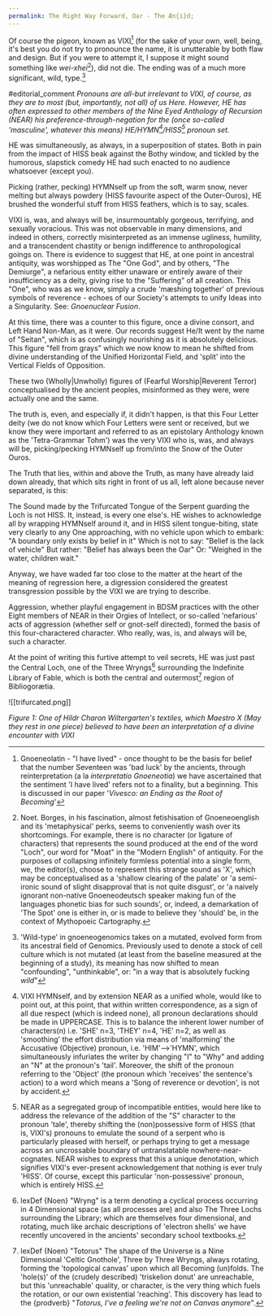```yaml
---
permalink: The Right Way Forward, Oar - The Æn{i}d;
---
```



Of course the pigeon, known as VIXI[^VIXI] (for the sake of your own, well, being, it's best you do not try to pronounce the name, it is unutterable by both flaw and design. But if you were to attempt it, I suppose it might sound something like *wei-xhei*[^N.B.]), did not die. The ending was of a much more significant, wild, type.[^type]

#editorial_comment
*Pronouns are all-but irrelevant to VIXI, of course, as they are to most (but, importantly, not all) of us Here. However, HE has often expressed to other members of the Nine Eyed Anthology of Recursion (NEAR) his preference-through-negation for the (once so-called 'masculine', whatever this means) HE/HYMN[^hymn]/HISS[^hiss] pronoun set.* 

HE was simultaneously, as always, in a superposition of states. Both in pain from the impact of HISS beak against the Bothy window, and tickled by the humorous, slapstick comedy HE had such enacted to no audience whatsoever (except you).

Picking (rather, pecking) HYMNself up from the soft, warm snow, never melting but always powdery (HISS favourite aspect of the Outer-Ouros), HE brushed the wonderful stuff from HISS feathers, which is to say, scales.

VIXI is, was, and always will be, insurmountably gorgeous, terrifying, and sexually voracious. This was not observable in many dimensions, and indeed in others, correctly misinterpreted as an immense ugliness, humility, and a transcendent chastity or benign indifference to anthropological goings on. There is evidence to suggest that HE, at one point in ancestral antiquity, was worshipped as The "One God", and by others, "The Demiurge", a nefarious entity either unaware or entirely aware of their insufficiency as a deity, giving rise to the "Suffering" of all creation. This "One", who was as we know, simply a crude 'mæshing together' of previous symbols of reverence - echoes of our Society's attempts to unify Ideas into a Singularity. See: *Gnoenuclear Fusion*.

At this time, there was a counter to this figure, once a divine consort, and Left Hand Non-Man, as it were. Our records suggest He/It went by the name of "Seitan", which is as confusingly nourishing as it is absolutely delicious. This figure "fell from grays" which we now know to mean he shifted from divine understanding of the Unified Horizontal Field, and 'split' into the Vertical Fields of Opposition. 

These two (Wholly|Unwholly) figures of (Fearful Worship|Reverent Terror) conceptualised by the ancient peoples, misinformed as they were, were actually one and the same. 

The truth is, even, and especially if, it didn't happen, is that this Four Letter deity (we do not know which Four Letters were sent or received, but we know they were important and referred to as an epistolary Anthology known as the 'Tetra-Grammar Tohm') was the very VIXI who is, was, and always will be, picking/pecking HYMNself up from/into the Snow of the Outer Ouros.

The Truth that lies, within and above the Truth, as many have already laid down already, that which sits right in front of us all, left alone because never separated, is this:

The Sound made by the Trifurcated Tongue of the Serpent guarding the Loch is not HISS. 
It, instead, is every one else's. HE wishes to acknowledge all by wrapping HYMNself around it, and in HISS silent tongue-biting, state very clearly to any One approaching, with no vehicle upon which to embark:
	"A boundary only exists by belief in it"
Which is not to say:
	"Belief is the lack of vehicle"
But rather:
	"Belief has always been the Oar"
Or:
	"Weighed in the water, children wait."

Anyway, we have waded far too close to the matter at the heart of the meaning of regression here, a digression considered the greatest transgression possible by the VIXI we are trying to describe. 

Aggression, whether playful engagement in BDSM practices with the other Eight members of NEAR in their Orgies of Intellect, or so-called 'nefarious' acts of aggression (whether self or gnot-self directed), formed the basis of this four-charactered character. Who really, was, is, and always will be, such a character. 

At the point of writing this furtive attempt to veil secrets, HE was just past the Central Loch, one of the Three Wryngs[^Toroid] surrounding the Indefinite Library of Fable, which is both the central and outermost[^Totoroid] region of Bibliogorætia. 

![[trifurcated.png]]


*Figure 1: One of Hildr Charon Wiltergarten's textiles, which Maestro X (May they rest in one piece) believed to have been an interpretation of a divine encounter with VIXI*

[^N.B.]: Noet. Borges, in his fascination, almost fetishisation of Gnoeneoenglish and its 'metaphysical' perks, seems to conveniently wash over its shortcomings. For example, there is no character (or ligature of characters) that represents the sound produced at the end of the word "Loch", our word for "Moat" in the "Modern English" of antiquity.  For the purposes of collapsing infinitely formless potential into a single form, we, the editor(s), choose to represent this strange sound as 'X', which may be conceptualised as a 'shallow clearing of the palate' or 'a semi-ironic sound of slight disapproval that is not quite disgust', or 'a naively ignorant non-native Gnoeneodeutsch speaker making fun of the languages phonetic bias for such sounds', or, indeed, a demarkation of 'The Spot' one is either in, or is made to believe they 'should' be, in the context of Mythopoeic Cartography.
[^VIXI]: Gnoeneolatin - "I have lived" - once thought to be the basis for belief that the number Seventeen was 'bad luck' by the ancients, through reinterpretation (a la *interpretatio Gnoeneotia*) we have ascertained that the sentiment 'I have lived' refers not to a finality, but a beginning. This is discussed in our paper '*Vivesco: an Ending as the Root of Becoming*'
[^hymn]: VIXI HYMNself, and by extension NEAR as a unified whole, would like to point out, at this point, that within written correspondence, as a sign of all due respect (which is indeed none), all pronoun declarations should be made in UPPERCASE[^case]. This is to balance the inherent lower number of characters(n) i.e. 'SHE' n=3, 'THEY' n=4, 'HE' n=2, as well as 'smoothing' the effort distribution via means of 'malforming' the Accusative (Objective) pronoun, i.e. 'HIM'-->'HYMN', which simultaneously infuriates the writer by changing "I" to "Why"[^Y] and adding an "N" at the pronoun's 'tail'. Moreover, the shift of the pronoun referring to the 'Object' (the pronoun which 'receives' the sentence's action) to a word which means a 'Song of reverence or devotion', is not by accident. 
[^hiss]: NEAR as a segregated group of incompatible entities, would here like to address the relevance of the addition of the "S" character to the pronoun 'tale', thereby shifting the (non)possessive form of HISS (that is, VIXI's) pronouns to emulate the sound of a serpent who is particularly pleased with herself, or perhaps trying to get a message across an uncrossable boundary of untranslatable nowhere-near-cognates. NEAR wishes to express that this a unique denotation, which signifies VIXI's ever-present acknowledgement that nothing is ever truly 'HISS'. Of course, except this particular 'non-possessive' pronoun, which is entirely HISS.
[^loch]:lexDefÆ {Loch, archaic "Moat"} an uncrossable boundary guarded by an unspeakably attractive and monstrous serpent-pigeon chimera biting HISS tongue.
[^Y]: lexDefÆ {Why} a letter which has the non-binary character of an unanswerable question. Neither a vowel nor a consonant, Y also forms the basis of the Tree's Branch in The Realm of 'What For?'s. It is also the shape of a serpent's tongue, which may or may not make a sound that is HISS.
[^type]: 'Wild-type' in gnoeneogenomics takes on a mutated, evolved form from its ancestral field of Genomics. Previously used to denote a stock of cell culture which is not mutated (at least from the baseline measured at the beginning of a study), its meaning has now shifted to mean "confounding", "unthinkable", or: "in a way that is absolutely fucking *wild*"
[^case]:It is believed (from incomplete records) that in antiquity, before the integration of 'synthetic' and 'organic' bodies[^bod], words were 'printed'[^print] see: 'Chess, And All The Stitches Of The Cloth(es) - S. Elk.'
[^bod]: print("this body is a story")[^story]
[^story]: print("this story is a body")[^is]
[^is]:print("my body has a story")
[^no]:print("my story has nobody")
[^print]: this is also the origin of the 'print' comment of many programming languages, though, of course, not the most widely distributed and 'printed' language to date, 'EdO||OdE' (Prof. Ed. O & Thing) 
[^Toroid]: lexDef {Noen} "Wryng" is a term denoting a cyclical process occurring in 4 Dimensional space (as all processes are) and also The Three Lochs surrounding the Library; which are themselves four dimensional, and rotating, much like archaic descriptions of 'electron shells' we have recently uncovered in the ancients' secondary school textbooks. 
[^Totoroid]: lexDef {Noen} "Totorus" The shape of the Universe is a Nine Dimensional 'Celtic Gnothole', Three by Three Wryngs, always rotating, forming the 'topological canvas' upon which all Becoming (un)folds. The 'hole(s)' of the (crudely described) 'triskelion donut' are unreachable, but this 'unreachable' quality, or character, is the very thing which fuels the rotation, or our own existential 'reaching'. This discovery has lead to the {prodverb} "*Totorus, I've a feeling we're not on Canvas anymore*". 